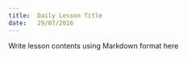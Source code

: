 ```yaml
---
title:  Daily Lesson Title
date:   29/07/2016
---
```


Write lesson contents using Markdown format here